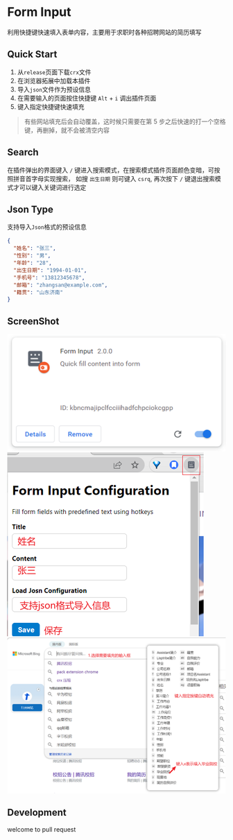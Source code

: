 # Form Input

利用快捷键快速填入表单内容，主要用于求职时各种招聘网站的简历填写

## Quick Start

1. 从`release`页面下载`crx`文件
2. 在浏览器拓展中加载本插件
3. 导入`json`文件作为预设信息
4. 在需要输入的页面按住快捷键 `Alt` + `i` 调出插件页面
5. 键入指定快捷键快速填充

> 有些网站填充后会自动覆盖，这时候只需要在第 5 步之后快速的打一个空格键，再删掉，就不会被清空内容

## Search

在插件弹出的界面键入 `/` 键进入搜索模式，在搜索模式插件页面颜色变暗，可按照拼音首字母实现搜索， 如搜 `出生日期` 则可键入 `csrq`, 再次按下 `/` 键退出搜索模式才可以键入关键词进行选定

## Json Type

支持导入`Json`格式的预设信息

```json
{
  "姓名": "张三",
  "性别": "男",
  "年龄": "28",
  "出生日期": "1994-01-01",
  "手机号": "13812345678",
  "邮箱": "zhangsan@example.com",
  "籍贯": "山东济南"
}
```

## ScreenShot

![extensions](./images/Snipaste_2023-03-18_13-21-24.png)
![popup](./images/Snipaste_2023-03-18_13-23-32.png)
![popup](./images/Snipaste_2023-03-18_13-27-16.png)

## Development

welcome to pull request
